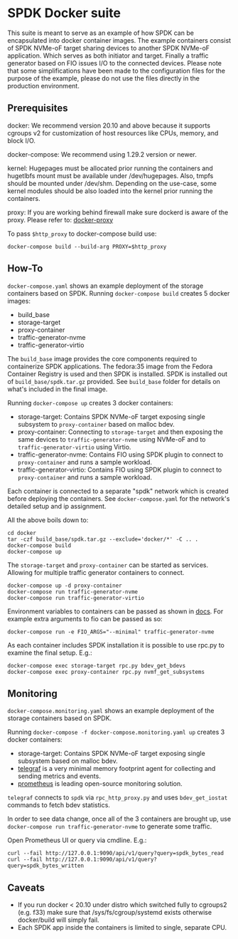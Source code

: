 # SPDK Docker suite

This suite is meant to serve as an example of how SPDK can be encapsulated
into docker container images. The example containers consist of SPDK NVMe-oF
target sharing devices to another SPDK NVMe-oF application. Which serves
as both initiator and target. Finally a traffic generator based on FIO
issues I/O to the connected devices.
Please note that some simplifications have been made to the configuration files
for the purpose of the example, please do not use the files directly in
the production environment.

## Prerequisites

docker: We recommend version 20.10 and above because it supports cgroups v2 for
customization of host resources like CPUs, memory, and block I/O.

docker-compose: We recommend using 1.29.2 version or newer.

kernel: Hugepages must be allocated prior running the containers and hugetlbfs
mount must be available under /dev/hugepages. Also, tmpfs should be mounted
under /dev/shm. Depending on the use-case, some kernel modules should be also
loaded into the kernel prior running the containers.

proxy: If you are working behind firewall make sure dockerd is aware of the
proxy. Please refer to:
[docker-proxy](https://docs.docker.com/config/daemon/systemd/#httphttps-proxy)

To pass `$http_proxy` to docker-compose build use:
~~~{.sh}
docker-compose build --build-arg PROXY=$http_proxy
~~~

## How-To

`docker-compose.yaml` shows an example deployment of the storage containers based on SPDK.
Running `docker-compose build` creates 5 docker images:

- build_base
- storage-target
- proxy-container
- traffic-generator-nvme
- traffic-generator-virtio

The `build_base` image provides the core components required to containerize SPDK
applications. The fedora:35 image from the Fedora Container Registry is used and then SPDK is installed. SPDK is installed out of `build_base/spdk.tar.gz` provided.
See `build_base` folder for details on what's included in the final image.

Running `docker-compose up` creates 3 docker containers:

- storage-target: Contains SPDK NVMe-oF target exposing single subsystem to `proxy-container` based on malloc bdev.
- proxy-container: Connecting to `storage-target` and then exposing the same devices to `traffic-generator-nvme` using NVMe-oF and to `traffic-generator-virtio` using Virtio.
- traffic-generator-nvme: Contains FIO using SPDK plugin to connect to `proxy-container` and runs a sample workload.
- traffic-generator-virtio: Contains FIO using SPDK plugin to connect to `proxy-container` and runs a sample workload.

Each container is connected to a separate "spdk" network which is created before
deploying the containers. See `docker-compose.yaml` for the network's detailed setup and ip assignment.

All the above boils down to:

~~~{.sh}
cd docker
tar -czf build_base/spdk.tar.gz --exclude='docker/*' -C .. .
docker-compose build
docker-compose up
~~~

The `storage-target` and `proxy-container` can be started as services.
Allowing for multiple traffic generator containers to connect.

~~~{.sh}
docker-compose up -d proxy-container
docker-compose run traffic-generator-nvme
docker-compose run traffic-generator-virtio
~~~

Environment variables to containers can be passed as shown in
[docs](https://docs.docker.com/compose/environment-variables/).
For example extra arguments to fio can be passed as so:

~~~{.sh}
docker-compose run -e FIO_ARGS="--minimal" traffic-generator-nvme
~~~

As each container includes SPDK installation it is possible to use rpc.py to
examine the final setup. E.g.:

~~~{.sh}
docker-compose exec storage-target rpc.py bdev_get_bdevs
docker-compose exec proxy-container rpc.py nvmf_get_subsystems
~~~

## Monitoring

`docker-compose.monitoring.yaml` shows an example deployment of the storage containers based on SPDK.

Running `docker-compose -f docker-compose.monitoring.yaml up` creates 3 docker containers:

- storage-target: Contains SPDK NVMe-oF target exposing single subsystem based on malloc bdev.
- [telegraf](https://www.influxdata.com/time-series-platform/telegraf/) is a very minimal memory footprint agent for collecting and sending metrics and events.
- [prometheus](https://prometheus.io/) is leading open-source monitoring solution.

`telegraf` connects to `spdk` via `rpc_http_proxy.py` and uses `bdev_get_iostat` commands to fetch bdev statistics.

In order to see data change, once all of the 3 containers are brought up, use `docker-compose run traffic-generator-nvme` to generate some traffic.

Open Prometheus UI or query via cmdline. E.g.:

~~~{.sh}
curl --fail http://127.0.0.1:9090/api/v1/query?query=spdk_bytes_read
curl --fail http://127.0.0.1:9090/api/v1/query?query=spdk_bytes_written
~~~

## Caveats

- If you run docker < 20.10 under distro which switched fully to cgroups2
  (e.g. f33) make sure that /sys/fs/cgroup/systemd exists otherwise docker/build
  will simply fail.
- Each SPDK app inside the containers is limited to single, separate CPU.
